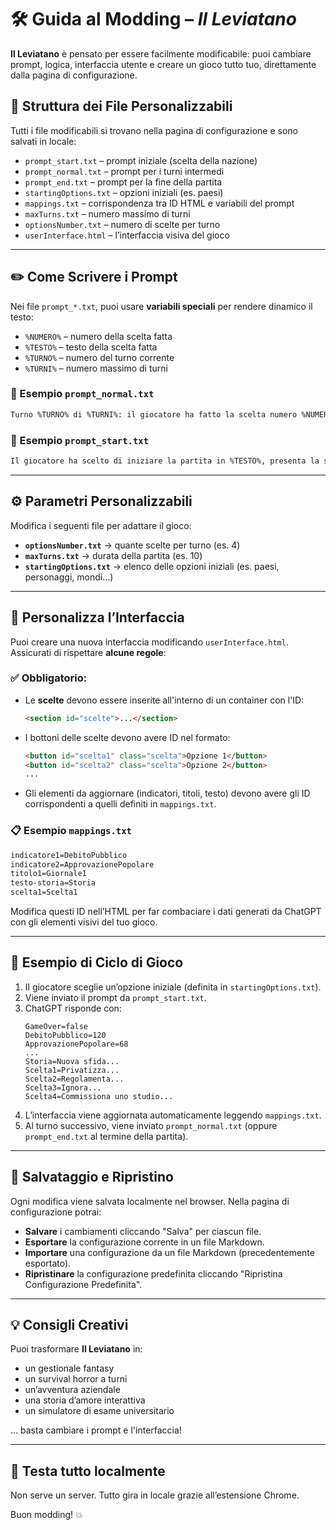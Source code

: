 # 🛠️ Guida al Modding – *Il Leviatano*

**Il Leviatano** è pensato per essere facilmente modificabile: puoi cambiare prompt, logica, interfaccia utente e creare un gioco tutto tuo, direttamente dalla pagina di configurazione.

## 📁 Struttura dei File Personalizzabili

Tutti i file modificabili si trovano nella pagina di configurazione e sono salvati in locale:

- `prompt_start.txt` – prompt iniziale (scelta della nazione)
- `prompt_normal.txt` – prompt per i turni intermedi
- `prompt_end.txt` – prompt per la fine della partita
- `startingOptions.txt` – opzioni iniziali (es. paesi)
- `mappings.txt` – corrispondenza tra ID HTML e variabili del prompt
- `maxTurns.txt` – numero massimo di turni
- `optionsNumber.txt` – numero di scelte per turno
- `userInterface.html` – l’interfaccia visiva del gioco

---

## ✏️ Come Scrivere i Prompt

Nei file `prompt_*.txt`, puoi usare **variabili speciali** per rendere dinamico il testo:

- `%NUMERO%` – numero della scelta fatta
- `%TESTO%` – testo della scelta fatta
- `%TURNO%` – numero del turno corrente
- `%TURNI%` – numero massimo di turni

### 📌 Esempio `prompt_normal.txt`

```txt
Turno %TURNO% di %TURNI%: il giocatore ha fatto la scelta numero %NUMERO%, prosegui la storia e presenta la prossima sfida.
```

### 📌 Esempio `prompt_start.txt`

```txt
Il giocatore ha scelto di iniziare la partita in %TESTO%, presenta la situazione del paese e la prima sfida.
```

---

## ⚙️ Parametri Personalizzabili

Modifica i seguenti file per adattare il gioco:

- **`optionsNumber.txt`** → quante scelte per turno (es. 4)
- **`maxTurns.txt`** → durata della partita (es. 10)
- **`startingOptions.txt`** → elenco delle opzioni iniziali (es. paesi, personaggi, mondi…)

---

## 🎨 Personalizza l’Interfaccia

Puoi creare una nuova interfaccia modificando `userInterface.html`. Assicurati di rispettare **alcune regole**:

### ✅ Obbligatorio:

- Le **scelte** devono essere inserite all'interno di un container con l'ID:
  ```html
  <section id="scelte">...</section>
  ```
- I bottoni delle scelte devono avere ID nel formato:
  ```html
  <button id="scelta1" class="scelta">Opzione 1</button>
  <button id="scelta2" class="scelta">Opzione 2</button>
  ...
  ```
- Gli elementi da aggiornare (indicatori, titoli, testo) devono avere gli ID corrispondenti a quelli definiti in `mappings.txt`.

### 📋 Esempio `mappings.txt`

```txt
indicatore1=DebitoPubblico
indicatore2=ApprovazionePopolare
titolo1=Giornale1
testo-storia=Storia
scelta1=Scelta1
```

Modifica questi ID nell’HTML per far combaciare i dati generati da ChatGPT con gli elementi visivi del tuo gioco.

---

## 🔁 Esempio di Ciclo di Gioco

1. Il giocatore sceglie un’opzione iniziale (definita in `startingOptions.txt`).
2. Viene inviato il prompt da `prompt_start.txt`.
3. ChatGPT risponde con:
   ```
   GameOver=false
   DebitoPubblico=120
   ApprovazionePopolare=68
   ...
   Storia=Nuova sfida...
   Scelta1=Privatizza...
   Scelta2=Regolamenta...
   Scelta3=Ignora...
   Scelta4=Commissiona uno studio...
   ```
4. L’interfaccia viene aggiornata automaticamente leggendo `mappings.txt`.
5. Al turno successivo, viene inviato `prompt_normal.txt` (oppure `prompt_end.txt` al termine della partita).

---

## 💾 Salvataggio e Ripristino

Ogni modifica viene salvata localmente nel browser. Nella pagina di configurazione potrai:
- **Salvare** i cambiamenti cliccando "Salva" per ciascun file.
- **Esportare** la configurazione corrente in un file Markdown.
- **Importare** una configurazione da un file Markdown (precedentemente esportato).
- **Ripristinare** la configurazione predefinita cliccando "Ripristina Configurazione Predefinita".

---

## 💡 Consigli Creativi

Puoi trasformare **Il Leviatano** in:
- un gestionale fantasy
- un survival horror a turni
- un’avventura aziendale
- una storia d’amore interattiva
- un simulatore di esame universitario

… basta cambiare i prompt e l'interfaccia!

---

## 🧪 Testa tutto localmente

Non serve un server. Tutto gira in locale grazie all’estensione Chrome.

Buon modding! 💥
